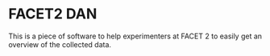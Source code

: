 # FACET2 DAN
This is a piece of software to help experimenters at FACET 2 to easily get 
an overview of the collected data.